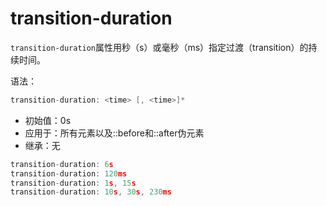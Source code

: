 transition-duration
========

`transition-duration`属性用秒（s）或毫秒（ms）指定过渡（transition）的持续时间。

语法：

```c
transition-duration: <time> [, <time>]*
```

 - 初始值：0s
 - 应用于：所有元素以及::before和::after伪元素
 - 继承：无

```c
transition-duration: 6s
transition-duration: 120ms
transition-duration: 1s, 15s
transition-duration: 10s, 30s, 230ms
```